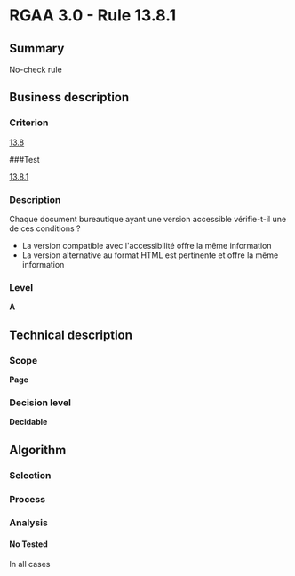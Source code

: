 # RGAA 3.0 -  Rule 13.8.1

## Summary

No-check rule

## Business description

### Criterion

[13.8](http://references.modernisation.gouv.fr/referentiel-technique-0#crit-13-8)

###Test

[13.8.1](http://disic.github.io/rgaa_referentiel_en/RGAA3.0_Criteria_English_version_v1.html#test-13-8-1)

### Description

Chaque document bureautique ayant une version accessible v&eacute;rifie-t-il une de ces conditions ? 
 
 *  La version compatible avec l'accessibilit&eacute; offre la m&ecirc;me information 
 *  La version alternative au format HTML est pertinente et offre la m&ecirc;me information 


### Level

**A**

## Technical description

### Scope

**Page**

### Decision level

**Decidable**

## Algorithm

### Selection

### Process

### Analysis

#### No Tested 

In all cases




